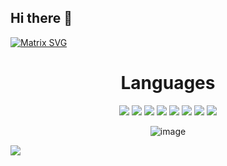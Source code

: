 ## Hi there 👋

[![Matrix SVG](https://raw.githubusercontent.com/rodrigograca31/rodrigograca31/master/matrix.svg)](https://www.youtube.com/watch?v=SDkAGkd4NLc) 

<div align = "center">
<h1>Languages</h1>

<img src="https://img.shields.io/badge/C%2B%2B-00599C?style=for-the-badge&logo=c%2B%2B&logoColor=white" />
<img src="https://img.shields.io/badge/Java-ED8B00?style=for-the-badge&logo=java&logoColor=white" />
<img src="https://img.shields.io/badge/Python-FFD43B?style=for-the-badge&logo=python&logoColor=blue" />
<img src="https://img.shields.io/badge/HTML5-E34F26?style=for-the-badge&logo=html5&logoColor=white" />
<img src="https://img.shields.io/badge/JavaScript-323330?style=for-the-badge&logo=javascript&logoColor=F7DF1E" />
<img src = "https://img.shields.io/badge/CSS3-1572B6?style=for-the-badge&logo=css3&logoColor=white" />
<img src="https://img.shields.io/badge/R-276DC3?style=for-the-badge&logo=r&logoColor=white" />
<img src="https://img.shields.io/badge/LaTeX-47A141?style=for-the-badge&logo=LaTeX&logoColor=white" />



![image](https://github-readme-stats.vercel.app/api?username=Aqtion)
</div>
<img src = "https://github-readme-stats.vercel.app/api/top-langs/?username=Aqtion" />
<!--
**Aqtion/Aqtion** is a ✨ _special_ ✨ repository because its `README.md` (this file) appears on your GitHub profile.

Here are some ideas to get you started:


- 🔭 I’m currently working on ...
- 🌱 I’m currently learning ...
- 👯 I’m looking to collaborate on ...
- 🤔 I’m looking for help with ...
- 💬 Ask me about ...
- 📫 How to reach me: ...
- 😄 Pronouns: ...
- ⚡ Fun fact: ...
-->
